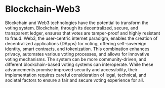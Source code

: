 # Blockchain-Web3
Blockchain and Web3 technologies have the potential to transform the voting system. Blockchain, through its decentralized, secure, and transparent ledger, ensures that votes are tamper-proof and highly resistant to fraud. Web3, the user-centric internet paradigm, enables the creation of decentralized applications (DApps) for voting, offering self-sovereign identity, smart contracts, and tokenization. This combination enhances privacy, automates various voting processes, and allows for innovative voting mechanisms. The system can be more community-driven, and different blockchain-based voting systems can interoperate. While these advancements promise improved security and accessibility, their implementation requires careful consideration of legal, technical, and societal factors to ensure a fair and secure voting experience for all.
